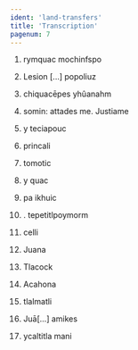 ```yaml
---
ident: 'land-transfers'
title: 'Transcription'
pagenum: 7
---
```

1.  rymquac mochinfspo
2.  Lesion [...] popoliuz
3.  chiquacēpes yhûanahm
4.  somin: attades me. Justiame
5.  y teciapouc


6.  princali
7.  tomotic
8.  y quac
9.  pa ikhuic


10. . tepetitlpoymorm 
11.  celli
12.  Juana
13. Tlacock
14. Acahona


15. tlalmatli
16. Juā[...] amikes
17. ycaltitla mani
